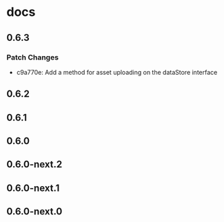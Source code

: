 # docs

## 0.6.3

### Patch Changes

- c9a770e: Add a method for asset uploading on the dataStore interface

## 0.6.2

## 0.6.1

## 0.6.0

## 0.6.0-next.2

## 0.6.0-next.1

## 0.6.0-next.0
